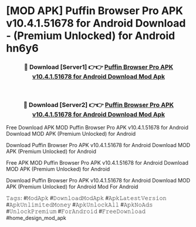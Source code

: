 # [MOD APK] Puffin Browser Pro APK v10.4.1.51678 for Android Download - (Premium Unlocked) for Android hn6y6



<div align="center">
<h3>🔴 Download [Server1] 👉👉 <a href="https://momento.my/?title=Puffin_Browser_Pro_APK_v10.4.1.51678_for_Android_Download">Puffin Browser Pro APK v10.4.1.51678 for Android Download Mod Apk</a></h3><br>

<h3>🔴 Download [Server2] 👉👉 <a href="https://momento.my/?title=Puffin_Browser_Pro_APK_v10.4.1.51678_for_Android_Download">Puffin Browser Pro APK v10.4.1.51678 for Android Download Mod Apk</a></h3>
</div>



Free Download APK MOD Puffin Browser Pro APK v10.4.1.51678 for Android Download MOD APK (Premium Unlocked) for Android

Download Puffin Browser Pro APK v10.4.1.51678 for Android Download MOD APK (Premium Unlocked) for Android

Free APK MOD Puffin Browser Pro APK v10.4.1.51678 for Android Download MOD APK (Premium Unlocked) for Android

Download Puffin Browser Pro APK v10.4.1.51678 for Android Download MOD APK (Premium Unlocked) for Android Mod For Android

𝚃𝚊𝚐𝚜: #𝙼𝚘𝚍𝙰𝚙𝚔 #𝙳𝚘𝚠𝚗𝚕𝚘𝚊𝚍𝙼𝚘𝚍𝙰𝚙𝚔 #𝙰𝚙𝚔𝙻𝚊𝚝𝚎𝚜𝚝𝚅𝚎𝚛𝚜𝚒𝚘𝚗 #𝙰𝚙𝚔𝚄𝚗𝚕𝚒𝚖𝚒𝚝𝚎𝚍𝙼𝚘𝚗𝚎𝚢 #𝙰𝚙𝚔𝚄𝚗𝚕𝚘𝚌𝚔𝙰𝚕𝚕 #𝙰𝚙𝚔𝙽𝚘𝙰𝚍𝚜 #𝚄𝚗𝚕𝚘𝚌𝚔𝙿𝚛𝚎𝚖𝚒𝚞𝚖 #𝙵𝚘𝚛𝙰𝚗𝚍𝚛𝚘𝚒𝚍 #𝙵𝚛𝚎𝚎𝙳𝚘𝚠𝚗𝚕𝚘𝚊𝚍 #home_design_mod_apk
